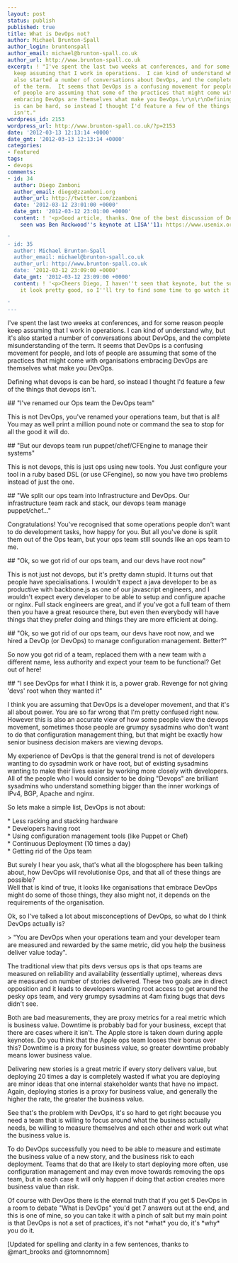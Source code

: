 ```yaml
---
layout: post
status: publish
published: true
title: What is DevOps not?
author: Michael Brunton-Spall
author_login: bruntonspall
author_email: michael@brunton-spall.co.uk
author_url: http://www.brunton-spall.co.uk
excerpt: ! "I've spent the last two weeks at conferences, and for some reason people
  keep assuming that I work in operations.  I can kind of understand why, but it's
  also started a number of conversations about DevOps, and the complete misunderstanding
  of the term.  It seems that DevOps is a confusing movement for people, and lots
  of people are assuming that some of the practices that might come with organisations
  embracing DevOps are themselves what make you DevOps.\r\n\r\nDefining what devops
  is can be hard, so instead I thought I'd feature a few of the things that devops
  isn't."
wordpress_id: 2153
wordpress_url: http://www.brunton-spall.co.uk/?p=2153
date: '2012-03-13 12:13:14 +0000'
date_gmt: '2012-03-13 12:13:14 +0000'
categories:
- Featured
tags:
- devops
comments:
- id: 34
  author: Diego Zamboni
  author_email: diego@zzamboni.org
  author_url: http://twitter.com/zzamboni
  date: '2012-03-12 23:01:00 +0000'
  date_gmt: '2012-03-12 23:01:00 +0000'
  content: ! '<p>Good article, thanks. One of the best discussion of DevOps I''ve
    seen was Ben Rockwood''s keynote at LISA''11: https://www.usenix.org/blog/lisa-11-keynote-devops-transformation</p>

'
- id: 35
  author: Michael Brunton-Spall
  author_email: michael@brunton-spall.co.uk
  author_url: http://www.brunton-spall.co.uk
  date: '2012-03-12 23:09:00 +0000'
  date_gmt: '2012-03-12 23:09:00 +0000'
  content: ! '<p>Cheers Diego, I haven''t seen that keynote, but the summary makes
    it look pretty good, so I''ll try to find some time to go watch it sometime.</p>

'
---
```

<p>I've spent the last two weeks at conferences, and for some reason people keep assuming that I work in operations.  I can kind of understand why, but it's also started a number of conversations about DevOps, and the complete misunderstanding of the term.  It seems that DevOps is a confusing movement for people, and lots of people are assuming that some of the practices that might come with organisations embracing DevOps are themselves what make you DevOps.</p>
<p>Defining what devops is can be hard, so instead I thought I'd feature a few of the things that devops isn't.<a id="more"></a><a id="more-2153"></a></p>
<p>## "I've renamed our Ops team the DevOps team"</p>
<p>This is not DevOps, you've renamed your operations team, but that is all!  You may as well print a million pound note or command the sea to stop for all the good it will do.</p>
<p>## "But our devops team run puppet/chef/CFEngine to manage their systems"</p>
<p>This is not devops, this is just ops using new tools.  You Just configure your tool in a ruby based DSL (or use CFengine), so now you have two problems instead of just the one.</p>
<p>## "We split our ops team into Infrastructure and DevOps.  Our infrastructure team rack and stack, our devops team manage puppet/chef..."</p>
<p>Congratulations! You've recognised that some operations people don't want to do development tasks, how happy for you. But all you've done is split them out of the Ops team, but your ops team still sounds like an ops team to me.</p>
<p>## "Ok, so we got rid of our ops team, and our devs have root now"</p>
<p>This is not just not devops, but it's pretty damn stupid.  It turns out that people have specialisations.  I wouldn't expect a java developer to be as productive with backbone.js as one of our javascript engineers, and I wouldn't expect every developer to be able to setup and configure apache or nginx.  Full stack engineers are great, and if you've got a full team of them then you have a great resource there, but even then everybody will have things that they prefer doing and things they are more efficient at doing.</p>
<p>## "Ok, so we got rid of our ops team, our devs have root now, and we hired a DevOp (or DevOps) to manage configuration management. Better?"</p>
<p>So now you got rid of a team, replaced them with a new team with a different name, less authority and expect your team to be functional?  Get out of here!</p>
<p>## "I see DevOps for what I think it is, a power grab. Revenge for not giving 'devs' root when they wanted it"</p>
<p>I think you are assuming that DevOps is a developer movement, and that it's all about power.  You are so far wrong that I'm pretty confused right now.  However this is also an accurate view of how some people view the devops movement, sometimes those people are grumpy sysadmins who don't want to do that configuration management thing, but that might be exactly how senior business decision makers are viewing devops.</p>
<p>My experience of DevOps is that the general trend is not of developers wanting to do sysadmin work or have root, but of existing sysadmins wanting to make their lives easier by working more closely with developers.  All of the people who I would consider to be doing "Devops" are brilliant sysadmins who understand something bigger than the inner workings of IPv4, BGP, Apache and nginx.</p>
<p>So lets make a simple list, DevOps is not about:</p>
<p> * Less racking and stacking hardware<br />
 * Developers having root<br />
 * Using configuration management tools (like Puppet or Chef)<br />
 * Continuous Deployment (10 times a day)<br />
 * Getting rid of the Ops team</p>
<p>But surely I hear you ask, that's what all the blogosphere has been talking about, how DevOps will revolutionise Ops, and that all of these things are possible?<br />
Well that is kind of true, it looks like organisations that embrace DevOps might do some of those things, they also might not, it depends on the requirements of the organisation.</p>
<p>Ok, so I've talked a lot about misconceptions of DevOps, so what do I think DevOps actually is?</p>
<p>> "You are DevOps when your operations team and your developer team are measured and rewarded by the same metric, did you help the business deliver value today".</p>
<p>The traditional view that pits devs versus ops is that ops teams are measured on reliability and availability (essentially uptime), whereas devs are measured on number of stories delivered.  These two goals are in direct opposition and it leads to developers wanting root access to get around the pesky ops team, and very grumpy sysadmins at 4am fixing bugs that devs didn't see.</p>
<p>Both are bad measurements, they are proxy metrics for a real metric which is business value.  Downtime is probably bad for your business, except that there are cases where it isn't.  The Apple store is taken down during apple keynotes.  Do you think that the Apple ops team looses their bonus over this?  Downtime is a proxy for business value, so greater downtime probably means lower business value.</p>
<p>Delivering new stories is a great metric if every story delivers value, but deploying 20 times a day is completely wasted if what you are deploying are minor ideas that one internal stakeholder wants that have no impact.  Again, deploying stories is a proxy for business value, and generally the higher the rate, the greater the business value.</p>
<p>See that's the problem with DevOps, it's so hard to get right because you need a team that is willing to focus around what the business actually needs, be willing to measure themselves and each other and work out what the business value is.</p>
<p>To do DevOps successfully you need to be able to measure and estimate the business value of a new story, and the business risk to each deployment.  Teams that do that are likely to start deploying more often, use configuration management and may even move towards removing the ops team, but in each case it will only happen if doing that action creates more business value than risk.</p>
<p>Of course with DevOps there is the eternal truth that if you get 5 DevOps in a room to debate "What is DevOps" you'd get 7 answers out at the end, and this is one of mine, so you can take it with a pinch of salt but my main point is that DevOps is not a set of practices, it's not *what* you do, it's *why* you do it.</p>
<p>[Updated for spelling and clarity in a few sentences, thanks to @mart_brooks and @tomnomnom]</p>

